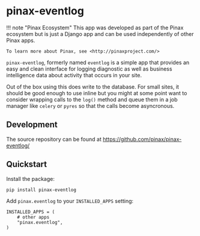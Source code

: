 # pinax-eventlog

!!! note "Pinax Ecosystem"
    This app was developed as part of the Pinax ecosystem but is just a Django app
    and can be used independently of other Pinax apps.
    
    To learn more about Pinax, see <http://pinaxproject.com/>

`pinax-eventlog`, formerly named `eventlog` is a simple app that provides an
easy and clean interface for logging diagnostic as well as business
intelligence data about activity that occurs in your site.

Out of the box using this does write to the database. For small sites,
it should be good enough to use inline but you might at some point want to
consider wrapping calls to the `log()` method and queue them in a job manager
like `celery` or `pyres` so that the calls become asyncronous.


## Development

The source repository can be found at https://github.com/pinax/pinax-eventlog/


## Quickstart

Install the package:

    pip install pinax-eventlog

Add `pinax.eventlog` to your `INSTALLED_APPS` setting:

    INSTALLED_APPS = (
        # other apps
        "pinax.eventlog",
    )
